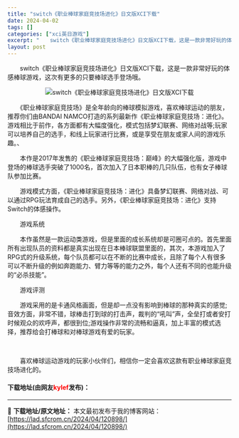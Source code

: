 ```yaml
---
title: "switch《职业棒球家庭竞技场进化》日文版XCI下载"
date: 2024-04-02
tags: []
categories: ["xci英日游戏"]
excerpt: "　　switch《职业棒球家庭竞技场进化》日文版XCI下载，这是一款非常好玩的体感棒球游戏，这次有更多的只要棒球选手登场哦。 　　《职业棒球家庭竞技场》是全年龄向的棒球模拟游戏，喜欢棒球运动的朋友，推荐你们由BANDAI NAMCO打造的系列最新作《职业棒球家庭竞技场：进化》。游戏相比于前作，各方面&hellip;"
layout: post
---
```


 <p>　　switch《职业棒球家庭竞技场进化》日文版XCI下载，这是一款非常好玩的体感棒球游戏，这次有更多的只要棒球选手登场哦。</p> <p align="center"><img align="" border="0" src="https://lad.sfcrom.cn/wp-content/uploads/2024/04/20240402_660bd83704354.webp" alt="switch《职业棒球家庭竞技场进化》日文版XCI下载" /></p> <p>　　《职业棒球家庭竞技场》是全年龄向的棒球模拟游戏，喜欢棒球运动的朋友，推荐你们由BANDAI NAMCO打造的系列最新作《职业棒球家庭竞技场：进化》。游戏相比于前作，各方面都有大幅度强化，模式包括梦幻联赛、网络对战等;玩家可以培养自己的选手，和线上玩家进行比赛，或是享受在朋友或家人间的游戏乐趣。、</p> <p>　　本作是2017年发售的《职业棒球家庭竞技场：巅峰》的大幅强化版，游戏中登场的棒球选手突破了1000名，首次加入了日本职棒的几只队伍，也有女子棒球队参加比赛。</p> <p>　　游戏模式方面，《职业棒球家庭竞技场：进化》具备梦幻联赛、网络对战、可以通过RPG玩法育成自己的选手。另外，《职业棒球家庭竞技场：进化》支持Switch的体感操作。</p> <p>　　游戏系统</p> <p>　　本作虽然是一款运动类游戏，但是里面的成长系统却是可圈可点的。首先里面所有出现队员的资料都是真实出现在日本棒球联盟里面的，其次，本游戏加入了RPG式的升级系统，每个队员都可以在不断的比赛中成长，且除了每个人有很多可以不断升级的例如奔跑能力、臂力等等的能力之外，每个人还有不同的也能升级的&ldquo;必杀技能&rdquo;。</p> <p>　　游戏评测</p> <p>　　游戏采用的是卡通风格画面，但是却一点没有影响到棒球的那种真实的感觉;音效方面，非常不错，球棒击打到球的打击声，裁判的&ldquo;吼叫&rdquo;声，全垒打或者安打时候观众的欢呼声，都很到位;游戏操作非常的流畅和逼真，加上丰富的模式选择，推荐给会打棒球和对棒球游戏有爱的玩家。</p> <p>&nbsp;</p> <p>　　喜欢棒球运动游戏的玩家小伙伴们，相信你一定会喜欢这款有职业棒球家庭竞技场进化的。</p> <p><h4>下载地址(由网友<font color="red">kylef</font>发布)：</h4></p> 

---
📖 **下载地址/原文地址：** 本文最初发布于我的博客网站：[https://lad.sfcrom.cn/2024/04/120898/](https://lad.sfcrom.cn/2024/04/120898/)
